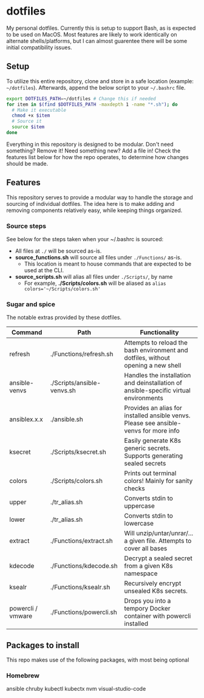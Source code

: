 # dotfiles

My personal dotfiles. Currently this is setup to support Bash, as is expected to be used on MacOS. Most features are likely to work identically on alternate shells/platforms, but I can almost guarentee there will be some initial compatibility issues.

## Setup

To utilize this entire repository, clone and store in a safe location (example: `~/dotfiles`). Afterwards, append the below script to your `~/.bashrc` file.

```bash
export DOTFILES_PATH=~/dotfiles # Change this if needed
for item in $(find $DOTFILES_PATH -maxdepth 1 -name "*.sh"); do
  # Make it executable
  chmod +x $item
  # Source it
  source $item
done
```

Everything in this repository is designed to be modular. Don't need something? Remove it! Need something new? Add a file in! Check the features list below for how the repo operates, to determine how changes should be made.

## Features

This repository serves to provide a modular way to handle the storage and sourcing of individual dotfiles. The idea here is to make adding and removing components relatively easy, while keeping things organized.

### Source steps

See below for the steps taken when your ~/.bashrc is sourced:

- All files at `./` will be sourced as-is.
- **source_functions.sh** will source all files under `./Functions/` as-is.
  - This location is meant to house commands that are expected to be used at the CLI.
- **source_scripts.sh** will alias all files under `./Scripts/`, by name
  - For example, **./Scripts/colors.sh** will be aliased as `alias colors='~/Scripts/colors.sh'`

### Sugar and spice

The notable extras provided by these dotfiles.

| Command           | Path                       | Functionality                                                                         |
| ----------------- | -------------------------- | ------------------------------------------------------------------------------------- |
| refresh           | ./Functions/refresh.sh     | Attempts to reload the bash environment and dotfiles, without opening a new shell     |
| ansible-venvs     | ./Scripts/ansible-venvs.sh | Handles the installation and deinstallation of ansible-specific virtual environments  |
| ansiblex.x.x      | ./ansible.sh               | Provides an alias for installed ansible venvs. Please see ansible-venvs for more info |
| ksecret           | ./Scripts/ksecret.sh       | Easily generate K8s generic secrets. Supports generating sealed secrets               |
| colors            | ./Scripts/colors.sh        | Prints out terminal colors! Mainly for sanity checks                                  |
| upper             | ./tr_alias.sh              | Converts stdin to uppercase                                                           |
| lower             | ./tr_alias.sh              | Converts stdin to lowercase                                                           |
| extract           | ./Functions/extract.sh     | Will unzip/untar/unrar/... a given file. Attempts to cover all bases                  |
| kdecode           | ./Functions/kdecode.sh     | Decrypt a sealed secret from a given K8s namespace                                    |
| ksealr            | ./Functions/ksealr.sh      | Recursively encrypt unsealed K8s secrets.                                             |
| powercli / vmware | ./Functions/powercli.sh    | Drops you into a tempory Docker container with powercli installed                     |

## Packages to install

This repo makes use of the following packages, with most being optional

### Homebrew

ansible
chruby
kubectl
kubectx
nvm
visual-studio-code
